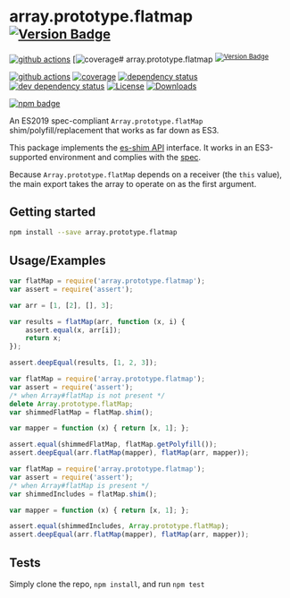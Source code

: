 # array.prototype.flatmap <sup>[![Version Badge][npm-version-svg]][package-url]</sup>

[![github actions][actions-image]][actions-url]
[![coverage][codecov-image]# array.prototype.flatmap <sup>[![Version Badge][npm-version-svg]][package-url]</sup>

[![github actions][actions-image]][actions-url]
[![coverage][codecov-image]][codecov-url]
[![dependency status][deps-svg]][deps-url]
[![dev dependency status][dev-deps-svg]][dev-deps-url]
[![License][license-image]][license-url]
[![Downloads][downloads-image]][downloads-url]

[![npm badge][npm-badge-png]][package-url]

An ES2019 spec-compliant `Array.prototype.flatMap` shim/polyfill/replacement that works as far down as ES3.

This package implements the [es-shim API](https://github.com/es-shims/api) interface. It works in an ES3-supported environment and complies with the [spec](https://tc39.es/ecma262/#sec-array.prototype.flatmap).

Because `Array.prototype.flatMap` depends on a receiver (the `this` value), the main export takes the array to operate on as the first argument.

## Getting started

```sh
npm install --save array.prototype.flatmap
```

## Usage/Examples

```js
var flatMap = require('array.prototype.flatmap');
var assert = require('assert');

var arr = [1, [2], [], 3];

var results = flatMap(arr, function (x, i) {
	assert.equal(x, arr[i]);
	return x;
});

assert.deepEqual(results, [1, 2, 3]);
```

```js
var flatMap = require('array.prototype.flatmap');
var assert = require('assert');
/* when Array#flatMap is not present */
delete Array.prototype.flatMap;
var shimmedFlatMap = flatMap.shim();

var mapper = function (x) { return [x, 1]; };

assert.equal(shimmedFlatMap, flatMap.getPolyfill());
assert.deepEqual(arr.flatMap(mapper), flatMap(arr, mapper));
```

```js
var flatMap = require('array.prototype.flatmap');
var assert = require('assert');
/* when Array#flatMap is present */
var shimmedIncludes = flatMap.shim();

var mapper = function (x) { return [x, 1]; };

assert.equal(shimmedIncludes, Array.prototype.flatMap);
assert.deepEqual(arr.flatMap(mapper), flatMap(arr, mapper));
```

## Tests
Simply clone the repo, `npm install`, and run `npm test`

[package-url]: https://npmjs.org/package/array.prototype.flatmap
[npm-version-svg]: https://versionbadg.es/es-shims/Array.prototype.flatMap.svg
[deps-svg]: https://david-dm.org/es-shims/Array.prototype.flatMap.svg
[deps-url]: https://david-dm.org/es-shims/Array.prototype.flatMap
[dev-deps-svg]: https://david-dm.org/es-shims/Array.prototype.flatMap/dev-status.svg
[dev-deps-url]: https://david-dm.org/es-shims/Array.prototype.flatMap#info=devDependencies
[npm-badge-png]: https://nodei.co/npm/array.prototype.flatmap.png?downloads=true&stars=true
[license-image]: https://img.shields.io/npm/l/array.prototype.flatmap.svg
[license-url]: LICENSE
[downloads-image]: https://img.shields.io/npm/dm/array.prototype.flatmap.svg
[downloads-url]: https://npm-stat.com/charts.html?package=array.prototype.flatmap
[codecov-image]: https://codecov.io/gh/es-shims/Array.prototype.flatMap/branch/main/graphs/badge.svg
[codecov-url]: https://app.codecov.io/gh/es-shims/Array.prototype.flatMap/
[actions-image]: https://img.shields.io/endpoint?url=https://github-actions-badge-u3jn4tfpocch.runkit.sh/es-shims/Array.prototype.flatMap
[actions-url]: https://github.com/es-shims/Array.prototype.flatMap/actions

